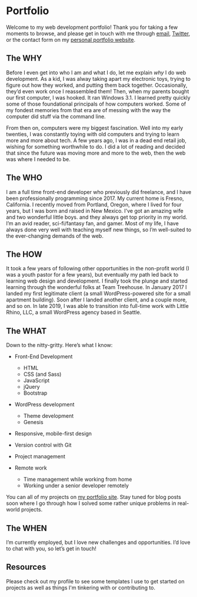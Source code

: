 # Portfolio

Welcome to my web development portfolio! Thank you for taking a few moments to browse, and please get in touch with me through [email](mailto:kreig.e.durham@gmail.com), [Twitter](https://twitter.com/KreigDurham), or the contact form on my [personal portfolio website](https://kreigd.com).

## The WHY

Before I even get into who I am and what I do, let me explain _why_ I do web development. As a kid, I was alway taking apart my electronic toys, trying to figure out how they worked, and putting them back together. Occasionally, they’d even work once I reassembled them! Then, when my parents bought our first computer, I was hooked. It ran Windows 3.1. I learned pretty quickly some of those foundational principals of how computers worked. Some of my fondest memories from that era are of messing with the way the computer did stuff via the command line.

From then on, computers were my biggest fascination. Well into my early twenties, I was constantly toying with old computers and trying to learn more and more about tech. A few years ago, I was in a dead end retail job, wishing for something worthwhile to do. I did a lot of reading and decided that since the future was moving more and more to the web, then the web was where I needed to be.

## The WHO

I am a full time front-end developer who previously did freelance, and I have been professionally programming since 2017. My current home is Fresno, California. I recently moved from Portland, Oregon, where I lived for four years, but I was born and raised in New Mexico. I’ve got an amazing wife and two wonderful little boys. and they always get top priority in my world. I’m an avid reader, sci-fi/fantasy fan, and gamer. Most of my life, I have always done very well with teaching myself new things, so I’m well-suited to the ever-changing demands of the web.

## The HOW

It took a few years of following other opportunities in the non-profit world (I was a youth pastor for a few years), but eventually my path led back to learning web design and development. I finally took the plunge and started learning through the wonderful folks at Team Treehouse. In January 2017 I landed my first legitimate client (a small WordPress-powered site for a small apartment building). Soon after I landed another client, and a couple more, and so on. In late 2019, I was able to transition into full-time work with Little Rhino, LLC, a small WordPress agency based in Seattle.

## The WHAT

Down to the nitty-gritty. Here’s what I know:

- Front-End Development
    - HTML
    - CSS (and Sass)
    - JavaScript
    - jQuery
    - Bootstrap

- WordPress development
    - Theme development
    - Genesis

- Responsive, mobile-first design
- Version control with Git
- Project management
- Remote work
    - Time management while working from home
    - Working under a senior developer remotely

You can all of my projects on [my portfolio site](https://kreigd.com). Stay tuned for blog posts soon where I go through how I solved some rather unique problems in real-world projects.

## The WHEN

I’m currently employed, but I love new challenges and opportunities. I’d love to chat with you, so let’s get in touch!

## Resources

Please check out my profile to see some templates I use to get started on projects as well as things I'm tinkering with or contributing to.
